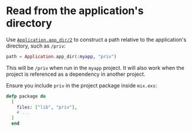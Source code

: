 # Read from the application's directory

Use [`Application.app_dir/2`](https://hexdocs.pm/elixir/Application.html#app_dir/2) to construct a path relative to the application's directory, such as `/priv`:

```elixir
path = Application.app_dir(:myapp, "priv")
```

This will be `/priv` when run in the `myapp` project. It will also work when the project is referenced as a dependency in another project.

Ensure you include `priv` in the project package inside `mix.exs`:

```elixir
defp package do
  [
    files: ["lib", "priv"],
    # ...
  ]
  end
```
